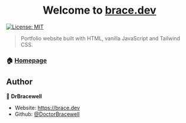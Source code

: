 <h1 align="center">Welcome to <a href="https://brace.dev">brace.dev</a></h1>
<p>
  <a href="#" target="_blank">
    <img alt="License: MIT" src="https://img.shields.io/badge/License-MIT-yellow.svg" />
  </a>
</p>

> Portfolio website built with HTML, vanilla JavaScript and Tailwind CSS.

### 🏠 [Homepage](https://brace.dev)

## Author

👤 **DrBracewell**

* Website: https://brace.dev
* Github: [@DoctorBracewell](https://github.com/DoctorBracewell)
